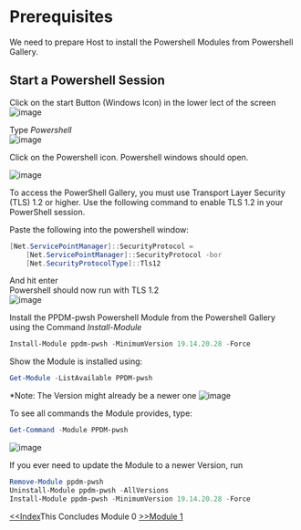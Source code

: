 # Prerequisites

We need to prepare Host to install the Powershell Modules from Powershell Gallery.

## Start a Powershell Session

Click on the start Button (Windows Icon) in the lower lect of the screen  
![image](https://github.com/dell-democenter/dell-democenter.github.io/assets/8255007/af061171-7837-4325-938e-17874a5a9ad7)

Type *Powershell*  
![image](https://github.com/dell-democenter/dell-democenter.github.io/assets/8255007/af11bd07-7294-4b30-8a4e-dba1717bbd51)

Click on the Powershell icon.
Powershell windows should open.  

![image](https://github.com/dell-democenter/dell-democenter.github.io/assets/8255007/5746bdca-92c4-4dd0-bc23-5a76f0fa2b4e)

To access the PowerShell Gallery, you must use Transport Layer Security (TLS) 1.2 or higher. Use the following command to enable TLS 1.2 in your PowerShell session.  

Paste the following into the powershell window:  

```Powershell
[Net.ServicePointManager]::SecurityProtocol =
    [Net.ServicePointManager]::SecurityProtocol -bor
    [Net.SecurityProtocolType]::Tls12
```

And hit enter  
Powershell should now run with TLS 1.2  
![image](https://github.com/dell-democenter/dell-democenter.github.io/assets/8255007/cf012473-bd0b-4909-8a34-9efd5dbdf949)

Install the PPDM-pwsh Powershell Module from the Powershell Gallery using the Command *Install-Module*  

```Powershell
Install-Module ppdm-pwsh -MinimumVersion 19.14.20.28 -Force
```

Show the Module is installed using:

```Powershell
Get-Module -ListAvailable PPDM-pwsh
```

*Note: The Version might already be a newer one
![image](https://github.com/dell-democenter/dell-democenter.github.io/assets/8255007/28b26ce5-2dad-4061-9c48-f988f241319e)

To see all commands the Module provides, type:

```Powershell
Get-Command -Module PPDM-pwsh
```

![image](https://github.com/dell-democenter/dell-democenter.github.io/assets/8255007/17d58ca8-2b21-46f9-b10e-c36f9ad093f3)

If you ever need to update the Module to a newer Version, run

```Powershell
Remove-Module ppdm-pwsh
Uninstall-Module ppdm-pwsh -AllVersions
Install-Module ppdm-pwsh -MinimumVersion 19.14.20.28 -Force
```

[<<Index](./README.md)This Concludes Module 0 [>>Module 1](./Module_1.md)
